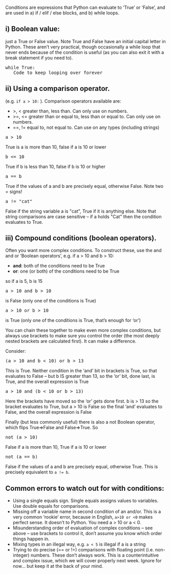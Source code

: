 Conditions are expressions that Python can evaluate to ‘True’ or ‘False’, and are used in a) if / elif / else blocks, and b) while loops.  

i) Boolean value:
-------------------

just a True or False value. Note True and False have an initial capital letter in Python. These aren’t very practical, though occasionally a 
while loop that never ends because of the condition is useful (as you can also exit it with a break statement if you need to).

<pre>
while True:
   Code to keep looping over forever
</pre>

ii) Using a comparison operator. 
-------------------
(e.g. `if a > 10:` ).  Comparison operators available are:  

* \>, <         greater than, less than. Can only use on numbers.  
* \>\=, <\=     greater than or equal to, less than or equal to. Can only use on numbers.  
* \=\=, !\=      equal to, not equal to. Can use on any types (including strings)  

<pre>a > 10</pre>
True is a is more than 10, false if a is 10 or lower  

<pre>b <= 10</pre>
True if b is less than 10, false if b is 10 or higher  

<pre>a == b</pre>
True if the values of a and b are precisely equal, otherwise False. Note two = signs!  

<pre>a != "cat"</pre>
False if the string variable a is "cat", True if it is anything else. Note that string comparisons are case sensitive – if  a holds "Cat" then the condition evaluates to True.  

iii) Compound conditions (boolean operators).
---------------------

Often you want more complex conditions. To construct these, use the and and or ‘Boolean operators’, e.g. if a > 10 and b > 10:

* **and**: both of the conditions need to be True
* **or**: one (or both) of the conditions need to be True

so if a is 5, b is 15
<pre>
a > 10 and b > 10
</pre>
is False (only one of the conditions is True)  
<pre>a > 10 or b > 10</pre>
is True (only one of the conditions is True, that’s enough for ‘or’)  

You can chain these together to make even more complex conditions, but always use brackets to 
make sure you control the order (the most deeply nested brackets are calculated first). It can make a difference.

Consider:
<pre>(a > 10 and b < 10) or b > 13</pre>
This is True. Neither condition in the ‘and’ bit in brackets is True, so that evaluates to False – but b IS greater than 13, so the ‘or’ bit, done last, is True, and the overall expression is True  
 
<pre>a > 10 and (b < 10 or b > 13)</pre>
Here the brackets have moved so the ‘or’ gets done first. b is > 13 so the bracket evaluates to True, but a > 10 is False so the final ‘and’ evaluates to False, and the overall expression is False  

Finally (but less commonly useful) there is also a not Boolean operator, which flips True=>False and False=>True. So  
<pre>
not (a > 10)
</pre>
False if a is more than 10, True if a is 10 or lower  
<pre>not (a == b)</pre>
False if the values of a and b are precisely equal, otherwise True. This is precisely equivalent to `a != b`.  

Common errors to watch out for with conditions:
-------
* Using a single equals sign. Single equals assigns values to variables. Use double equals for comparisons.
* Missing off a variable name in second condition of an and/or. This is a very common ‘rookie’ error, because in English, `a>10 or <0` makes perfect sense. It doesn’t to Python. You need a > 10 or a < 0.
* Misunderstanding order of evaluation of complex conditions – see above – use brackets to control it, don’t assume you know which order things happen in. 
* Mixing types in an illegal way, e.g. `a < 5` is illegal if a is a string
* Trying to do precise (\=\= or !\=) comparisons with floating point (i.e. non-integer) numbers. These don’t always work. This is a counterintuitive and complex issue, which we will cover properly next week. Ignore for now… but keep it at the back of your mind.
